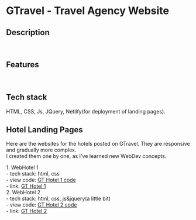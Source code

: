 # GTravel - Travel Agency Website

<h2>Description</h2>
<!-- <p> This is a travel agency website that also includes a few hotel websites made by me.</p> -->
<br/>
<h2>Features</h2>
<!-- 
- User can see available Hotels by: destionation, start-end date and room size
- Admin = can add, update, remove hotels
- Users can leave reviews
- Users can book rooms for a hotel
- Hotel User - can add: description, facilities, location, rooms + prices, contact info, pictures 
-->
<br/>
<h2>Tech stack</h2>
HTML, CSS, Js, JQuery, Netlify(for deployment of landing pages).
<br/>
<h2>Hotel Landing Pages</h2>
<p>Here are the websites for the hotels posted on GTravel. They are responsive and gradually more complex. <br/> I created them one by one, as I've learned new WebDev concepts. </p>
1. WebHotel 1 <br/>
- tech stack: html, css <br/>
- view code: <a href="https://github.com/Gulin7/travel-agency-website/tree/main/hotel-layout-1"> GT Hotel 1 code</a> <br/>
- link: <a href="https://gt-hotel-1.netlify.app/">GT Hotel 1</a> <br/>
2. WebHotel 2 <br/>
- tech stack: html, css, js&jquery(a little bit) <br/>
- view code: <a href="https://github.com/Gulin7/travel-agency-website/tree/main/hotel-layout-2">GT Hotel 2 code</a> <br/>
- link: <a href="https://gt-hotel-2.netlify.app/">GT Hotel 2</a> </br>
